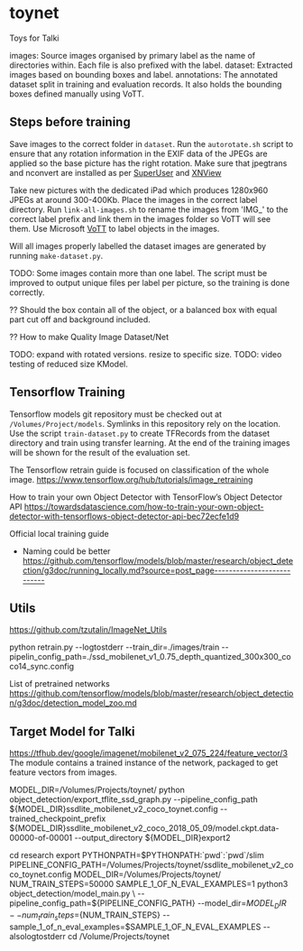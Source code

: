# toynet
Toys for Talki

images: Source images organised by primary label as the name of directories within. Each file is also prefixed with the label.
dataset: Extracted images based on bounding boxes and label.
annotations: The annotated dataset split in training and evaluation records. It also holds the bounding boxes defined manually using VoTT.


## Steps before training

Save images to the correct folder in `dataset`. Run the `autorotate.sh` script to ensure that any rotation information in the EXIF data of the JPEGs are applied so the base picture has the right rotation. Make sure that jpegtrans and nconvert are installed as per [SuperUser](https://superuser.com/questions/670818/how-to-automatically-rotate-images-based-on-exif-data) and [XNView](https://www.xnview.com/en/nconvert/#downloads)

Take new pictures with the dedicated iPad which produces 1280x960 JPEGs at around 300-400Kb.
Place the images in the correct label directory.
Run `link-all-images.sh` to rename the images from 'IMG_' to the correct label prefix and link them in the images folder so VoTT will see them.
Use Microsoft [VoTT](https://github.com/microsoft/VoTT/releases) to label objects in the images.

Will all images properly labelled the dataset images are generated by running `make-dataset.py`.

TODO: Some images contain more than one label. The script must be improved to output unique files per label per picture, so the training is done correctly.

?? Should the box contain all of the object, or a balanced box with equal part cut off and background included.

?? How to make Quality Image Dataset/Net

TODO: expand with rotated versions. resize to specific size.
TODO: video testing of reduced size KModel.


## Tensorflow Training

Tensorflow models git repository must be checked out at `/Volumes/Project/models`. Symlinks in this repository rely on the location.
Use the script `train-dataset.py` to create TFRecords from the dataset directory and train using transfer learning.
At the end of the training images will be shown for the result of the evaluation set.


The Tensorflow retrain guide is focused on classification of the whole image.
https://www.tensorflow.org/hub/tutorials/image_retraining


How to train your own Object Detector with TensorFlow’s Object Detector API
https://towardsdatascience.com/how-to-train-your-own-object-detector-with-tensorflows-object-detector-api-bec72ecfe1d9

Official local training guide
- Naming could be better
https://github.com/tensorflow/models/blob/master/research/object_detection/g3doc/running_locally.md?source=post_page---------------------------


## Utils


https://github.com/tzutalin/ImageNet_Utils


python retrain.py --logtostderr --train_dir=./images/train --pipelin_config_path=./ssd_mobilenet_v1_0.75_depth_quantized_300x300_coco14_sync.config





List of pretrained networks
https://github.com/tensorflow/models/blob/master/research/object_detection/g3doc/detection_model_zoo.md




## Target Model for Talki

https://tfhub.dev/google/imagenet/mobilenet_v2_075_224/feature_vector/3
The module contains a trained instance of the network, packaged to get feature vectors from images.


MODEL_DIR=/Volumes/Projects/toynet/ python object_detection/export_tflite_ssd_graph.py --pipeline_config_path ${MODEL_DIR}ssdlite_mobilenet_v2_coco_toynet.config --trained_checkpoint_prefix ${MODEL_DIR}ssdlite_mobilenet_v2_coco_2018_05_09/model.ckpt.data-00000-of-00001 --output_directory ${MODEL_DIR}export2


cd research
export PYTHONPATH=$PYTHONPATH:`pwd`:`pwd`/slim
PIPELINE_CONFIG_PATH=/Volumes/Projects/toynet/ssdlite_mobilenet_v2_coco_toynet.config
MODEL_DIR=/Volumes/Projects/toynet/
NUM_TRAIN_STEPS=50000
SAMPLE_1_OF_N_EVAL_EXAMPLES=1
python3 object_detection/model_main.py \
    --pipeline_config_path=${PIPELINE_CONFIG_PATH} --model_dir=${MODEL_DIR} \
    --num_train_steps=${NUM_TRAIN_STEPS} --sample_1_of_n_eval_examples=$SAMPLE_1_OF_N_EVAL_EXAMPLES --alsologtostderr
cd /Volume/Projects/toynet
